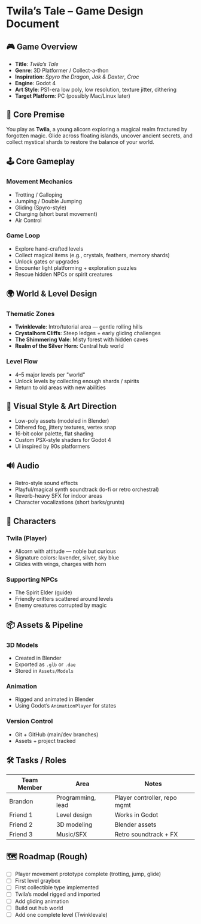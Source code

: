 # Twila’s Tale – Game Design Document

## 🎮 Game Overview
- **Title**: *Twila’s Tale*
- **Genre**: 3D Platformer / Collect-a-thon
- **Inspiration**: *Spyro the Dragon*, *Jak & Daxter*, *Croc*
- **Engine**: Godot 4
- **Art Style**: PS1-era low poly, low resolution, texture jitter, dithering
- **Target Platform**: PC (possibly Mac/Linux later)

## 🦄 Core Premise
You play as **Twila**, a young alicorn exploring a magical realm fractured by forgotten magic. Glide across floating islands, uncover ancient secrets, and collect mystical shards to restore the balance of your world.

## 🕹 Core Gameplay
### Movement Mechanics
- Trotting / Galloping
- Jumping / Double Jumping
- Gliding (Spyro-style)
- Charging (short burst movement)
- Air Control

### Game Loop
- Explore hand-crafted levels
- Collect magical items (e.g., crystals, feathers, memory shards)
- Unlock gates or upgrades
- Encounter light platforming + exploration puzzles
- Rescue hidden NPCs or spirit creatures

## 🌍 World & Level Design
### Thematic Zones
- **Twinklevale**: Intro/tutorial area — gentle rolling hills
- **Crystalhorn Cliffs**: Steep ledges + early gliding challenges
- **The Shimmering Vale**: Misty forest with hidden caves
- **Realm of the Silver Horn**: Central hub world

### Level Flow
- 4–5 major levels per "world"
- Unlock levels by collecting enough shards / spirits
- Return to old areas with new abilities

## 🎨 Visual Style & Art Direction
- Low-poly assets (modeled in Blender)
- Dithered fog, jittery textures, vertex snap
- 16-bit color palette, flat shading
- Custom PSX-style shaders for Godot 4
- UI inspired by 90s platformers

## 🔊 Audio
- Retro-style sound effects
- Playful/magical synth soundtrack (lo-fi or retro orchestral)
- Reverb-heavy SFX for indoor areas
- Character vocalizations (short barks/grunts)

## 👤 Characters
### Twila (Player)
- Alicorn with attitude — noble but curious
- Signature colors: lavender, silver, sky blue
- Glides with wings, charges with horn

### Supporting NPCs
- The Spirit Elder (guide)
- Friendly critters scattered around levels
- Enemy creatures corrupted by magic

## 📦 Assets & Pipeline
### 3D Models
- Created in Blender
- Exported as `.glb` or `.dae`
- Stored in `Assets/Models`

### Animation
- Rigged and animated in Blender
- Using Godot’s `AnimationPlayer` for states

### Version Control
- Git + GitHub (main/dev branches)
- Assets + project tracked

## 🛠 Tasks / Roles

| Team Member | Area              | Notes                        |
|-------------|-------------------|------------------------------|
| Brandon     | Programming, lead | Player controller, repo mgmt |
| Friend 1    | Level design       | Works in Godot               |
| Friend 2    | 3D modeling        | Blender assets               |
| Friend 3    | Music/SFX          | Retro soundtrack + FX        |

## 🗺️ Roadmap (Rough)

- [ ] Player movement prototype complete (trotting, jump, glide)
- [ ] First level graybox
- [ ] First collectible type implemented
- [ ] Twila’s model rigged and imported
- [ ] Add gliding animation
- [ ] Build out hub world
- [ ] Add one complete level (Twinklevale)